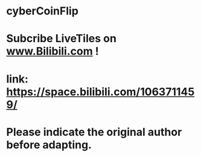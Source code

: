 # cyberCoinFlip
# Subcribe LiveTiles on www.Bilibili.com !
# link: https://space.bilibili.com/1063711459/
# Please indicate the original author before adapting. 
